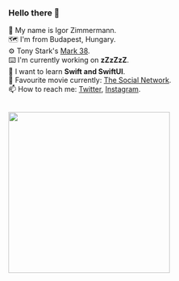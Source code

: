 ### Hello there 👋

👨 My name is Igor Zimmermann.  
🗺 I'm from Budapest, Hungary.  
⚙️ Tony Stark's [Mark 38](https://marvelcinematicuniverse.fandom.com/wiki/Iron_Man_Armor:_Mark_XXXVIII).  
⌨️ I'm currently working on **zZzZzZ**.  
🌱 I want to learn **Swift and SwiftUI**.  
🎥 Favourite movie currently: [The Social Network](http://188.6.124.146:3030/movie/the-social-network).  
📫 How to reach me: [Twitter](https://twitter.com/PaprKing01), [Instagram](https://instagram.com/igorzimmermann01).

<br>
<img src="https://i.giphy.com/Wn74RUT0vjnoU98Hnt.gif" height="320px" width="320px">

<!--
**IgorZimmermann/IgorZimmermann** is a ✨ _special_ ✨ repository because its `README.md` (this file) appears on your GitHub profile.
-->
